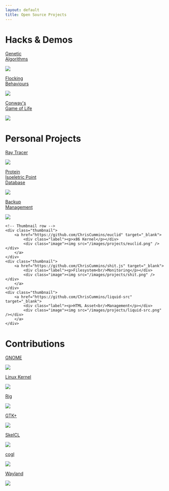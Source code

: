 ```yaml
---
layout: default
title: Open Source Projects
---
```


# Hacks & Demos

<div class="thumbnails">
    <!-- Thumbnail row -->
    <div class="thumbnail">
        <a href="/s/genetics/" target="_blank">
            <div class="label"><p>Genetic<br/>Algorithms</p></div>
            <div class="image"><img src="/images/projects/gyop.png" /></div>
        </a>
    </div>
    <div class="thumbnail">
        <a href="/s/boids/" target="_blank">
            <div class="label"><p>Flocking<br/>Behaviours</p></div>
            <div class="image"><img src="/images/projects/boids.png" /></div>
        </a>
    </div>
    <div class="thumbnail">
        <a href="/s/gol/" target="_blank">
            <div class="label"><p>Conway's<br/>Game of Life</p></div>
            <div class="image"><img src="/images/projects/gol.png" /></div>
        </a>
    </div>
</div>

# Personal Projects

<div class="thumbnails">
    <!-- Thumbnail row -->
    <div class="thumbnail">
        <a href="https://github.com/ChrisCummins/rt" target="_blank">
            <div class="label"><p>Ray Tracer</p></div>
            <div class="image"><img src="/images/projects/rt.jpg" /></div>
        </a>
    </div>
    <div class="thumbnail">
        <a href="https://github.com/ChrisCummins/pip-db" target="_blank">
            <div class="label"><p>Protein<br/>Isoeletric Point<br/>Database</p></div>
            <div class="image"><img src="/images/projects/pip-db.png" /></div>
        </a>
    </div>
    <div class="thumbnail">
        <a href="http://chriscummins.cc/posts/emu-by-example/" target="_blank">
            <div class="label"><p>Backup<br/>Management</p></div>
            <div class="image"><img src="/images/projects/emu.png" /></div>
        </a>
    </div>

    <!-- Thumbnail row -->
    <div class="thumbnail">
        <a href="https://github.com/ChrisCummins/euclid" target="_blank">
            <div class="label"><p>x86 Kernel</p></div>
            <div class="image"><img src="/images/projects/euclid.png" /></div>
        </a>
    </div>
    <div class="thumbnail">
        <a href="https://github.com/ChrisCummins/shit.js" target="_blank">
            <div class="label"><p>Filesystem<br/>Monitoring</p></div>
            <div class="image"><img src="/images/projects/shit.png" /></div>
        </a>
    </div>
    <div class="thumbnail">
        <a href="https://github.com/ChrisCummins/liquid-src" target="_blank">
            <div class="label"><p>HTML Asset<br/>Management</p></div>
            <div class="image"><img src="/images/projects/liquid-src.png" /></div>
        </a>
    </div>

</div>

# Contributions

<div class="thumbnails">
    <!-- Thumbnail row -->
    <div class="thumbnail">
<!-- A desktop environment and application suite for Linux. My
contributions include multiple patches for a number of different
applications, such as the contact manager, control centre and photo
manager. -->
      <a href="http://www.gnome.org/" target="_blank">
        <div class="label"><p>GNOME</p></div>
        <div class="image"><img src="/images/projects/gnome.png" /></div>
      </a>
    </div>
    <div class="thumbnail">
<!-- The popular operating system kernel. I was fortunate enough to
get the opportunity to author a patch which enables improved debugging
in the ioctl subsystem. -->
      <a href="https://www.kernel.org/" target="_blank">
        <div class="label"><p>Linux Kernel</p></div>
        <div class="image"><img src="/images/projects/linux.png" /></div>
      </a>
    </div>
    <div class="thumbnail">
<!-- A unique 3D UI design tool, which enables the power of modern
GPUs in user interfaces. I developed a prototype of organic swarming
behaviours, modelling the flocking behaviour and movements of birds in
flight. -->
      <a href="http://roblog.sixbynine.org/2012/10/rig-1-ui-designer-engine.html" target="_blank">
        <div class="label"><p>Rig</p></div>
        <div class="image"><img src="/images/projects/rig.png" /></div>
        </a>
    </div>
    <div class="thumbnail">
      <a href="http://www.gtk.org/" target="_blank">
        <div class="label"><p>GTK+</p></div>
        <div class="image"><img src="/images/projects/gtk.png" /></div>
      </a>
    </div>
    <div class="thumbnail">
      <a href="http://skelcl.uni-muenster.de/" target="_blank">
        <div class="label"><p>SkelCL</p></div>
        <div class="image"><img src="/images/projects/skelcl.png" /></div>
      </a>
    </div>
    <div class="thumbnail">
      <a href="http://www.cogl3d.org/" target="_blank">
        <div class="label"><p>cogl</p></div>
        <div class="image"><img src="/images/projects/cogl.png" /></div>
      </a>
    </div>
    <div class="thumbnail">
<!-- I have developed Wayland-enabling features for the GTK+, Cogl and
Clutter libraries, including implementing animated cursors and client
side decorations. -->
      <a href="http://wayland.freedesktop.org/" target="_blank">
        <div class="label"><p>Wayland</p></div>
        <div class="image"><img src="/images/projects/wayland.png" /></div>
      </a>
    </div>
</div>
